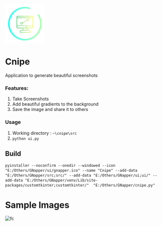 ![](ui/gnapper.png)

# Cnipe

Application to generate beautiful screenshots

### Features:

1. Take Screenshots
2. Add beautiful gradients to the background
3. Save the image and share it to others

### Usage

1. Working directory : ``~\cnipe\src``
2. ``
   python ui.py
   ``

## Build

```
pyinstaller --noconfirm --onedir --windowed --icon "E:/Others/GNapper/ui/gnapper.ico" --name "Cnipe" --add-data "E:/Others/GNapper/src;src/" --add-data "E:/Others/GNapper/ui;ui/" --add-data "E:/Others/GNapper/venv/Lib/site-packages/customtkinter;customtkinter/"  "E:/Others/GNapper/cnipe.py"
```


# Sample Images
![fc](https://i.imgur.com/yY3mnes.jpeg)
